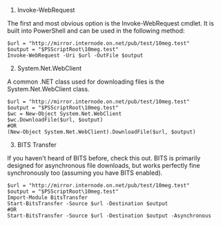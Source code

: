 1. Invoke-WebRequest

The first and most obvious option is the Invoke-WebRequest cmdlet. 
It is built into PowerShell and can be used in the following method:
```
$url = "http://mirror.internode.on.net/pub/test/10meg.test"
$output = "$PSScriptRoot\10meg.test"
Invoke-WebRequest -Uri $url -OutFile $output
```

2. System.Net.WebClient

A common .NET class used for downloading files is the System.Net.WebClient class.
```
$url = "http://mirror.internode.on.net/pub/test/10meg.test"
$output = "$PSScriptRoot\10meg.test"
$wc = New-Object System.Net.WebClient
$wc.DownloadFile($url, $output)
#OR
(New-Object System.Net.WebClient).DownloadFile($url, $output)
```

3. BITS Transfer

If you haven't heard of BITS before, check this out. 
BITS is primarily designed for asynchronous file downloads, but works perfectly fine synchronously too 
(assuming you have BITS enabled).
```
$url = "http://mirror.internode.on.net/pub/test/10meg.test"
$output = "$PSScriptRoot\10meg.test"
Import-Module BitsTransfer
Start-BitsTransfer -Source $url -Destination $output
#OR
Start-BitsTransfer -Source $url -Destination $output -Asynchronous
```